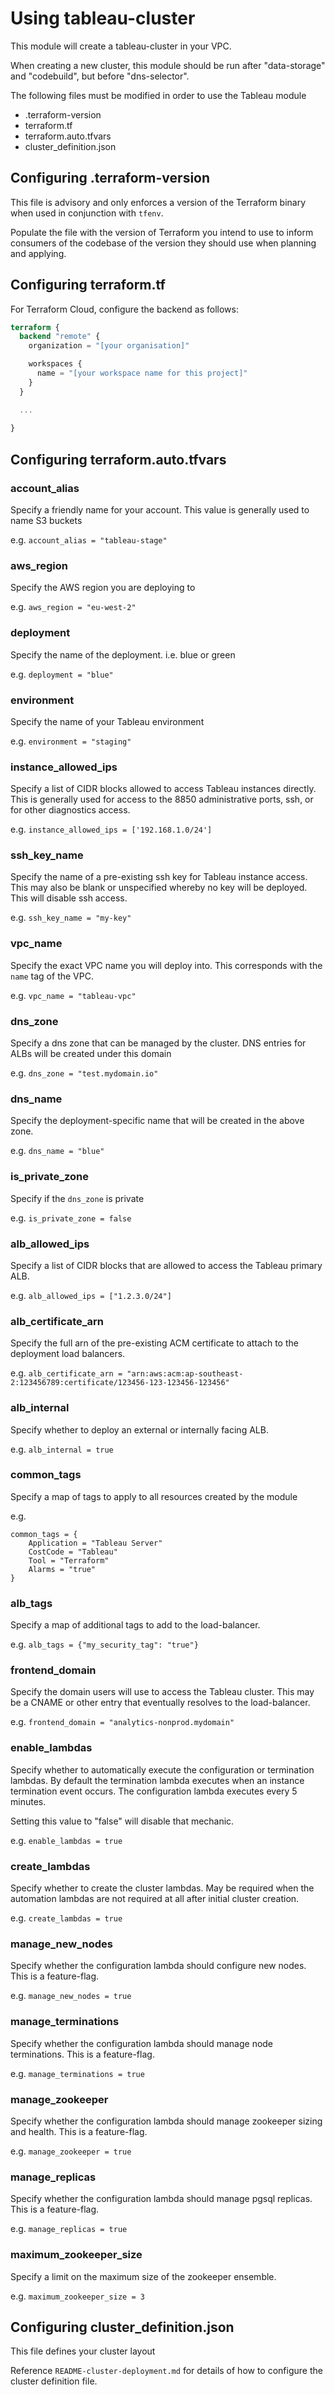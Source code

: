 # Using tableau-cluster
This module will create a tableau-cluster in your VPC.

When creating a new cluster, this module should be run after "data-storage" and "codebuild", but before "dns-selector".

The following files must be modified in order to use the Tableau module
- .terraform-version
- terraform.tf
- terraform.auto.tfvars
- cluster_definition.json

## Configuring .terraform-version
This file is advisory and only enforces a version of the Terraform binary when used in conjunction with `tfenv`.

Populate the file with the version of Terraform you intend to use to inform consumers of the codebase of the version they should use when planning and applying.

## Configuring terraform.tf
For Terraform Cloud, configure the backend as follows:
```terraform
terraform {
  backend "remote" {
    organization = "[your organisation]"

    workspaces {
      name = "[your workspace name for this project]"
    }
  }

  ...
  
}
```

## Configuring terraform.auto.tfvars

###  account_alias
Specify a friendly name for your account. This value is generally used to name S3 buckets

e.g. `account_alias = "tableau-stage"`

### aws_region
Specify the AWS region you are deploying to

e.g. `aws_region = "eu-west-2"`

### deployment
Specify the name of the deployment. i.e. blue or green

e.g. `deployment = "blue"`

### environment
Specify the name of your Tableau environment

e.g. `environment = "staging"`

### instance_allowed_ips
Specify a list of CIDR blocks allowed to access Tableau instances directly.
This is generally used for access to the 8850 administrative ports, ssh, or for other diagnostics access.

e.g. `instance_allowed_ips = ['192.168.1.0/24']`

### ssh_key_name
Specify the name of a pre-existing ssh key for Tableau instance access. This may also be blank or unspecified whereby no key will be deployed. This will disable ssh access.

e.g. `ssh_key_name = "my-key"`

### vpc_name
Specify the exact VPC name you will deploy into. This corresponds with the `name` tag of the VPC.

e.g. `vpc_name = "tableau-vpc"`

### dns_zone
Specify a dns zone that can be managed by the cluster. DNS entries for ALBs will be created under this domain

e.g. `dns_zone = "test.mydomain.io"`

### dns_name
Specify the deployment-specific name that will be created in the above zone.

e.g. `dns_name = "blue"`

### is_private_zone
Specify if the `dns_zone` is private

e.g. `is_private_zone = false`

### alb_allowed_ips
Specify a list of CIDR blocks that are allowed to access the Tableau primary ALB.

e.g. `alb_allowed_ips = ["1.2.3.0/24"]`

### alb_certificate_arn
Specify the full arn of the pre-existing ACM certificate to attach to the deployment load balancers.

e.g. `alb_certificate_arn = "arn:aws:acm:ap-southeast-2:123456789:certificate/123456-123-123456-123456"`

### alb_internal
Specify whether to deploy an external or internally facing ALB.

e.g. `alb_internal = true`

### common_tags
Specify a map of tags to apply to all resources created by the module

e.g.
```
common_tags = {
    Application = "Tableau Server"
    CostCode = "Tableau"
    Tool = "Terraform"
    Alarms = "true"
}
```

### alb_tags
Specify a map of additional tags to add to the load-balancer.

e.g. `alb_tags = {"my_security_tag": "true"}`

### frontend_domain
Specify the domain users will use to access the Tableau cluster. This may be a CNAME or other entry that eventually resolves to the load-balancer.

e.g. `frontend_domain = "analytics-nonprod.mydomain"`



### enable_lambdas
Specify whether to automatically execute the configuration or termination lambdas. By default the termination lambda executes when an instance termination event occurs. The configuration lambda executes every 5 minutes.

Setting this value to "false" will disable that mechanic.

e.g. `enable_lambdas = true`

### create_lambdas
Specify whether to create the cluster lambdas. May be required when the automation lambdas are not required at all after initial cluster creation.

e.g. `create_lambdas = true`

### manage_new_nodes
Specify whether the configuration lambda should configure new nodes. This is a feature-flag.

e.g. `manage_new_nodes = true`

### manage_terminations
Specify whether the configuration lambda should manage node terminations. This is a feature-flag.

e.g. `manage_terminations = true`

### manage_zookeeper
Specify whether the configuration lambda should manage zookeeper sizing and health. This is a feature-flag.

e.g. `manage_zookeeper = true`

### manage_replicas
Specify whether the configuration lambda should manage pgsql replicas. This is a feature-flag.

e.g. `manage_replicas = true`

### maximum_zookeeper_size
Specify a limit on the maximum size of the zookeeper ensemble.

e.g. `maximum_zookeeper_size = 3`

## Configuring cluster_definition.json
This file defines your cluster layout

Reference `README-cluster-deployment.md` for details of how to configure the cluster definition file.